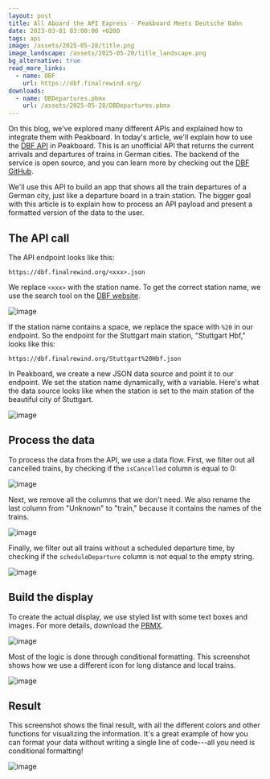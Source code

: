 ```yaml
---
layout: post
title: All Aboard the API Express - Peakboard Meets Deutsche Bahn
date: 2023-03-01 03:00:00 +0200
tags: api
image: /assets/2025-05-28/title.png
image_landscape: /assets/2025-05-28/title_landscape.png
bg_alternative: true
read_more_links:
  - name: DBF
    url: https://dbf.finalrewind.org/
downloads:
  - name: DBDepartures.pbmx
    url: /assets/2025-05-28/DBDepartures.pbmx
---
```

On this blog, we've explored many different APIs and explained how to integrate them with Peakboard. In today's article, we'll explain how to use the [DBF API](https://dbf.finalrewind.org) in Peakboard. This is an unofficial API that returns the current arrivals and departures of trains in German cities. The backend of the service is open source, and you can learn more by checking out the [DBF GitHub](https://github.com/derf/db-fakedisplay).

We'll use this API to build an app that shows all the train departures of a German city, just like a departure board in a train station. The bigger goal with this article is to explain how to process an API payload and present a formatted version of the data to the user.

## The API call

The API endpoint looks like this:
```url
https://dbf.finalrewind.org/<xxx>.json
```
We replace `<xxx>` with the station name. To get the correct station name, we use the search tool on the [DBF website](https://dbf.finalrewind.org/).

![image](/assets/2025-05-28/010.png)

If the station name contains a space, we replace the space with `%20` in our endpoint. So the endpoint for the Stuttgart main station, "Stuttgart Hbf," looks like this:
```url
https://dbf.finalrewind.org/Stuttgart%20Hbf.json
```

In Peakboard, we create a new JSON data source and point it to our endpoint. We set the station name dynamically, with a variable. Here's what the data source looks like when the station is set to the main station of the beautiful city of Stuttgart.

![image](/assets/2025-05-28/020.png)

## Process the data

To process the data from the API, we use a data flow. First, we filter out all cancelled trains, by checking if the `isCancelled` column is equal to 0:

![image](/assets/2025-05-28/030.png)

Next, we remove all the columns that we don't need. We also rename the last column from "Unknown" to "train," because it contains the names of the trains.

![image](/assets/2025-05-28/040.png)

Finally, we filter out all trains without a scheduled departure time, by checking if the `scheduleDeparture` column is not equal to the empty string.

![image](/assets/2025-05-28/050.png)

## Build the display

To create the actual display, we use styled list with some text boxes and images. For more details, download the [PBMX](/assets/2025-05-28/DBDepartures.pbmx).

![image](/assets/2025-05-28/060.png)

Most of the logic is done through conditional formatting. This screenshot shows how we use a different icon for long distance and local trains.

![image](/assets/2025-05-28/070.png)

## Result

This screenshot shows the final result, with all the different colors and other functions for visualizing the information. It's a great example of how you can format your data without writing a single line of code---all you need is conditional formatting!

![image](/assets/2025-05-28/080.png)
